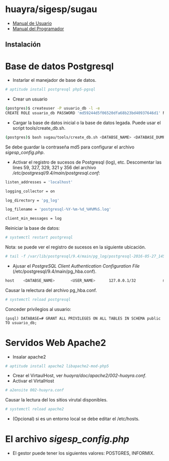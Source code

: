 huayra/sigesp/sugau
======

* [Manual de Usuario](manual_usuario.md)
* [Manual del Programador](manual_desarrollador.md)

## Instalación

# Base de datos Postgresql

* Instarlar el manejador de base de datos.

```bash
# aptitude install postgresql php5-pgsql
```

* Crear un usuario

```bash
(postgres)$ createuser -P usuario_db -l -e
CREATE ROLE usuario_db PASSWORD 'md59244d5f06520dfa68b23bd40937646d1' NOSUPERUSER NOCREATEDB NOCREATEROLE INHERIT LOGIN;
```

* Cargar la base de datos inicial o la base de datos legada. Puede usar el script
tools/create_db.sh.

```bash
(postgres)$ bash sugau/tools/create_db.sh <DATABSE_NAME> <DATABASE_DUMP>.dump <usuario_db>
```

Se debe guardar la contraseña md5 para configurar el archivo *sigesp_config.php*.

* Activar el registro de sucesos de Postgresql (log), etc. Descomentar las
lines 59, 327, 329, 321 y 356 del archivo */etc/postgresql/9.4/main/postgresql.conf*:

```bash
listen_addresses = 'localhost'

logging_collector = on

log_directory = 'pg_log'

log_filename = 'postgresql-%Y-%m-%d_%H%M%S.log'

client_min_messages = log
```

Reiniciar la base de datos:

```bash
# systemctl restart postgresql
```

Nota: se puede ver el registro de sucesos en la siguiente ubicación.
```bash
# tail -f /var/lib/postgresql/9.4/main/pg_log/postgresql-2016-05-27_145743.log
```

* Ajusar el *PostgreSQL Client Authentication Configuration File*
(/etc/postgresql/9.4/main/pg_hba.conf).

```bash
host    <DATABSE_NAME>       <USER_NAME>      127.0.0.1/32            md5
```

Causar la relectura del archivo pg_hba.conf.

```bash
# systemctl reload postgresql
```

Conceder privilegios al usuario:

```
(psql) DATABASE=# GRANT ALL PRIVILEGES ON ALL TABLES IN SCHEMA public TO usuario_db;
```

# Servidos Web Apache2

* Insalar apache2

```bash
# aptitude install apache2 libapache2-mod-php5
```

* Crear el VirtaulHost, ver *huayra/doc/apache2/002-huayra.conf*.
* Activar el VirtalHost
```bash
# a2ensite 002-huayra.conf
```

Causar la lectura del los sitios virutal disponibles.

```bash
# systemctl reload apache2
```

* (Opcional) si es un entorno local se debe editar el /etc/hosts.

# El archivo *sigesp_config.php*

* El gestor puede tener los siguientes valores: POSTGRES, INFORMIX.
